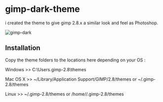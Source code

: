 # gimp-dark-theme
i created the theme to give gimp 2.8.x a similar look and feel as Photoshop.

![gimp-dark](https://github.com/AbdullahRagb/gimp-dark-theme/blob/master/photo.png)

Installation
------------
Copy the theme folders to the locations here depending on your OS :

Windows >>  C:\Users<your user name>.gimp-2.8\themes

Mac OS X >>  ~/Library/Application Support/GIMP/2.8/themes or ~/.gimp-2.8/themes

Linux >>  ~/.gimp-2.8/themes or /home//.gimp-2.8/themes

